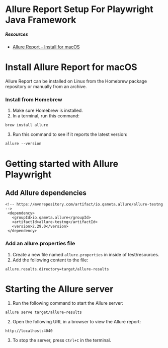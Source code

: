 # Allure Report Setup For Playwright Java Framework

##### Resources
- [Allure Report - Install for macOS](https://allurereport.org/docs/install-for-macos/)

# Install Allure Report for macOS
Allure Report can be installed on Linux from the Homebrew package repository or manually from an archive.

### Install from Homebrew
1. Make sure Homebrew is installed.
2. In a terminal, run this command:
```
brew install allure
```
3. Run this command to see if it reports the latest version:
```
allure --version
```
# Getting started with Allure Playwright

## Add Allure dependencies
```
<!-- https://mvnrepository.com/artifact/io.qameta.allure/allure-testng -->
 <dependency>
   <groupId>io.qameta.allure</groupId>
   <artifactId>allure-testng</artifactId>
   <version>2.29.0</version>
 </dependency>
```

### Add an allure.properties file
1. Create a new file named `allure.properties` in inside of test/resources.
2. Add the following content to the file:
```
allure.results.directory=target/allure-results
```

# Starting the Allure server
1. Run the following command to start the Allure server:
```
allure serve target/allure-results
```
2. Open the following URL in a browser to view the Allure report:
```
http://localhost:4040
```
3. To stop the server, press `Ctrl+C` in the terminal.